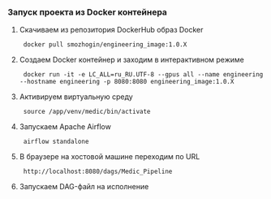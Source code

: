 ### Запуск проекта из Docker контейнера
1. Скачиваем из репозитория DockerHub образ Docker

        docker pull smozhogin/engineering_image:1.0.X
2. Создаем Docker контейнер и заходим в интерактивном режиме

        docker run -it -e LC_ALL=ru_RU.UTF-8 --gpus all --name engineering --hostname engineering -p 8080:8080 engineering_image:1.0.X
3. Активируем виртуальную среду

        source /app/venv/medic/bin/activate
4. Запускаем Apache Airflow

        airflow standalone
5. В браузере на хостовой машине переходим по URL

        http://localhost:8080/dags/Medic_Pipeline
6. Запускаем DAG-файл на исполнение
